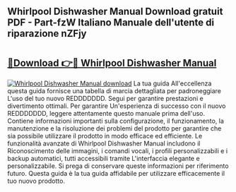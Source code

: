 ## Whirlpool Dishwasher Manual Download gratuit PDF - Part-fzW Italiano Manuale dell'utente di riparazione nZFjy

# <h2><a href="http://dfbjl8.blite.top/?on=Whirlpool+Dishwasher+Manual">🔗Download 👉🔴 Whirlpool Dishwasher Manual</a></h2>

[![Whirlpool Dishwasher Manual download](https://i.imgur.com/lujVjoI.png)](http://dfbjl8.blite.top/?on=Whirlpool+Dishwasher+Manual)
La tua guida All'eccellenza questa guida fornisce una tabella di marcia dettagliata per padroneggiare L'uso del tuo nuovo REDDDDDDD. Segui per garantire prestazioni e divertimento ottimali. Per garantire Un'esperienza di successo con il nuovo REDDDDDDD, leggere attentamente questo manuale prima dell'uso. Contiene informazioni importanti sulla configurazione, il funzionamento, la manutenzione e la risoluzione dei problemi del prodotto per garantire che sia possibile utilizzare il prodotto in modo efficace ed efficiente. Le funzionalità avanzate di Whirlpool Dishwasher Manual includono il Riconoscimento delle immagini, i comandi vocali, i profili personalizzabili e i backup automatici, tutti accessibili tramite L'interfaccia elegante e personalizzabile. Si prega di conservare queste informazioni per riferimento futuro. Questa guida è la tua guida affidabile per utilizzare efficacemente il tuo nuovo prodotto.
